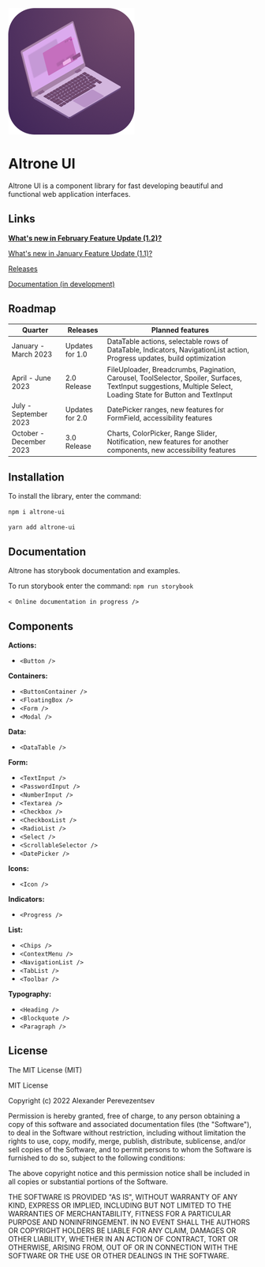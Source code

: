 <img alt="Notebook with user intefrace elements" height="256" src="logo.png" title="Altrone UI logo" width="256"/>

# Altrone UI

Altrone UI is a component library for fast developing beautiful and functional web application interfaces.

## Links
[**What's new in February Feature Update (1.2)?**](https://github.com/apcom52/altrone-ui/releases/tag/v1.2.0)

[What's new in January Feature Update (1.1)?](https://github.com/apcom52/altrone-ui/releases/tag/v1.1.0)

[Releases](https://github.com/apcom52/altrone-ui/releases)

[Documentation (in development)](https://apcom52.github.io/altrone-docs/)

## Roadmap
| Quarter  | Releases | Planned features  |
|---|---|---|
| January - March 2023  | Updates for 1.0  | DataTable actions, selectable rows of DataTable, Indicators, NavigationList action, Progress updates, build optimization |
| April - June 2023  | 2.0 Release   | FileUploader, Breadcrumbs, Pagination, Carousel, ToolSelector, Spoiler, Surfaces, TextInput suggestions, Multiple Select, Loading State for Button and TextInput  |
| July - September 2023  | Updates for 2.0  | DatePicker ranges, new features for FormField, accessibility features |
| October - December 2023  | 3.0 Release  | Charts, ColorPicker, Range Slider, Notification, new features for another components, new accessibility features|

## Installation

To install the library, enter the command:

`npm i altrone-ui`

`yarn add altrone-ui`

## Documentation

Altrone has storybook documentation and examples. 

To run storybook enter the command:
`npm run storybook`

`< Online documentation in progress />`

## Components

**Actions:**

- `<Button />`

**Containers:**

- `<ButtonContainer />`
- `<FloatingBox />`
- `<Form />`
- `<Modal />`

**Data:**

- `<DataTable />`

**Form:**

- `<TextInput />`
- `<PasswordInput />`
- `<NumberInput />`
- `<Textarea />`
- `<Checkbox />`
- `<CheckboxList />`
- `<RadioList />`
- `<Select />`
- `<ScrollableSelector />`
- `<DatePicker />`

**Icons:**

- `<Icon />`

**Indicators:**

- `<Progress />`

**List:**

- `<Chips />`
- `<ContextMenu />`
- `<NavigationList />`
- `<TabList />`
- `<Toolbar />`

**Typography:**

- `<Heading />`
- `<Blockquote />`
- `<Paragraph />`

## License

The MIT License (MIT)

MIT License

Copyright (c) 2022 Alexander Perevezentsev

Permission is hereby granted, free of charge, to any person obtaining a copy
of this software and associated documentation files (the "Software"), to deal
in the Software without restriction, including without limitation the rights
to use, copy, modify, merge, publish, distribute, sublicense, and/or sell
copies of the Software, and to permit persons to whom the Software is
furnished to do so, subject to the following conditions:

The above copyright notice and this permission notice shall be included in all
copies or substantial portions of the Software.

THE SOFTWARE IS PROVIDED "AS IS", WITHOUT WARRANTY OF ANY KIND, EXPRESS OR
IMPLIED, INCLUDING BUT NOT LIMITED TO THE WARRANTIES OF MERCHANTABILITY,
FITNESS FOR A PARTICULAR PURPOSE AND NONINFRINGEMENT. IN NO EVENT SHALL THE
AUTHORS OR COPYRIGHT HOLDERS BE LIABLE FOR ANY CLAIM, DAMAGES OR OTHER
LIABILITY, WHETHER IN AN ACTION OF CONTRACT, TORT OR OTHERWISE, ARISING FROM,
OUT OF OR IN CONNECTION WITH THE SOFTWARE OR THE USE OR OTHER DEALINGS IN THE
SOFTWARE.
